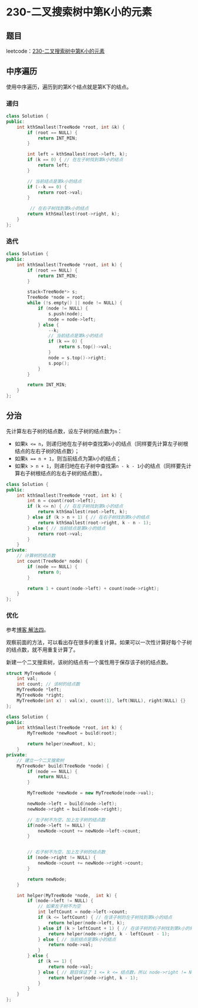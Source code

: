 # 230-二叉搜索树中第K小的元素

## 题目

leetcode：[230-二叉搜索树中第K小的元素](https://leetcode-cn.com/problems/kth-smallest-element-in-a-bst/)

## 中序遍历

使用中序遍历，遍历到的第K个结点就是第K下的结点。

### 递归

```c++
class Solution {
public:
    int kthSmallest(TreeNode *root, int &k) {
        if (root == NULL) {
            return INT_MIN;
        }

        int left = kthSmallest(root->left, k);
        if (k == 0) { // 在左子树找到第k小的结点
            return left;
        }

        // 当前结点是第k小的结点
        if (--k == 0) {
            return root->val;
        }

         // 在右子树找到第k小的结点
        return kthSmallest(root->right, k);
    }
};
```

### 迭代

```c++
class Solution {
public:
    int kthSmallest(TreeNode *root, int k) {
        if (root == NULL) {
            return INT_MIN;
        }

        stack<TreeNode*> s;
        TreeNode *node = root;
        while (!s.empty() || node != NULL) {
            if (node != NULL) {
                s.push(node);
                node = node->left;
            } else {
                --k;
                // 当前结点是第k小的结点
                if (k == 0) {
                    return s.top()->val;
                }
                node = s.top()->right;
                s.pop();
            }
        }

        return INT_MIN;
    }
};
```

## 分治

先计算左右子树的结点数，设左子树的结点数为`n`：

- 如果`k <= n`，则递归地在左子树中查找第`k`小的结点（同样要先计算左子树根结点的左右子树的结点数）；
- 如果`k == n + 1`，则当前结点为第`k`小的结点；
- 如果`k > n + 1`，则递归地在右子树中查找第`n - k - 1`小的结点（同样要先计算右子树根结点的左右子树的结点数）。

```c++
class Solution {
public:
    int kthSmallest(TreeNode *root, int k) {
        int n = count(root->left);
        if (k <= n) { // 在左子树找到第k小的结点
            return kthSmallest(root->left, k);
        } else if (k > n + 1) { // 在右子树找到第k小的结点
            return kthSmallest(root->right, k - n - 1);
        } else { // 当前结点是第k小的结点
            return root->val;
        }
    }
private:
    // 计算树的结点数
    int count(TreeNode* node) {
        if (node == NULL) {
            return 0;
        }

        return 1 + count(node->left) + count(node->right);
    }
};
```

### 优化

参考[博客 解法四](https://www.cnblogs.com/grandyang/p/4620012.html)。

观察前面的方法，可以看出存在很多的重复计算。如果可以一次性计算好每个子树的结点数，就不用重复计算了。

新建一个二叉搜索树，该树的结点有一个属性用于保存该子树的结点数。

```c++
struct MyTreeNode {
    int val;
    int count; // 该树的结点数
    MyTreeNode *left;
    MyTreeNode *right;
    MyTreeNode(int x) : val(x), count(1), left(NULL), right(NULL) {}
};

class Solution {
public:
    int kthSmallest(TreeNode *root, int k) {
        MyTreeNode *newRoot = build(root);

        return helper(newRoot, k);
    }
private:
    // 建立一个二叉搜索树
    MyTreeNode* build(TreeNode *node) {
        if (node == NULL) {
            return NULL;
        }

        MyTreeNode *newNode = new MyTreeNode(node->val);

        newNode->left = build(node->left);
        newNode->right = build(node->right);

        // 左子树不为空，加上左子树的结点数
        if(node->left != NULL) {
            newNode->count += newNode->left->count;
        }


        // 右子树不为空，加上左子树的结点数
        if (node->right != NULL) {
            newNode->count += newNode->right->count;
        }

        return newNode;
    }

    int helper(MyTreeNode *node,  int k) {
        if (node->left != NULL) {
            // 如果左子树不为空
            int leftCount = node->left->count;
            if (k <= leftCount) { // 在该子树的左子树找到第k小的结点
                return helper(node->left, k);
            } else if (k > leftCount + 1) { // 在该子树的右子树找到第k小的结点
                return helper(node->right, k - leftCount - 1);
            } else { // 当前结点是第k小的结点
                return node->val;
            }
        } else {
            if (k == 1) {
                return node->val;
            } else { // 题目保证了 1 <= k <= 结点数，所以 node->right != NULL
                return helper(node->right, k - 1);
            }
        }
    }
};
```

